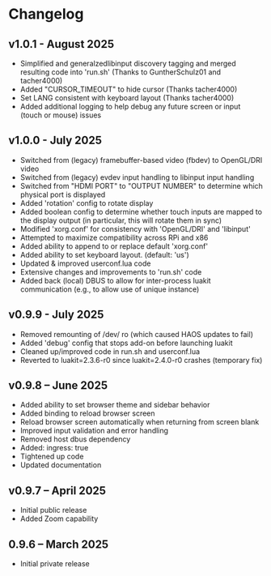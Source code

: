 # Changelog

## v1.0.1 - August 2025

- Simplified and generalzedlibinput discovery tagging and merged resulting
  code into 'run.sh' (Thanks to GuntherSchulz01 and tacher4000)
- Added "CURSOR_TIMEOUT" to hide cursor (Thanks tacher4000)
- Set LANG consistent with keyboard layout (Thanks tacher4000)
- Added additional logging to help debug any future screen or input (touch
  or mouse) issues

## v1.0.0 - July 2025

- Switched from (legacy) framebuffer-based video (fbdev) to OpenGL/DRI
  video
- Switched from (legacy) evdev input handling to libinput input handling
- Switched from "HDMI PORT" to "OUTPUT NUMBER" to determine which physical
  port is displayed
- Added 'rotation' config to rotate display
- Added boolean config to determine whether touch inputs are mapped to the
  display output (in particular, this will rotate them in sync)
- Modified 'xorg.conf' for consistency with 'OpenGL/DRI' and 'libinput'
- Attempted to maximize compatibility across RPi and x86
- Added ability to append to or replace default 'xorg.conf'
- Added ability to set keyboard layout. (default: 'us')
- Updated & improved userconf.lua code
- Extensive changes and improvements to 'run.sh' code
- Added back (local) DBUS to allow for inter-process luakit communication
  (e.g., to allow use of unique instance)

## v0.9.9 - July 2025

- Removed remounting of /dev/ ro (which caused HAOS updates to fail)
- Added 'debug' config that stops add-on before launching luakit
- Cleaned up/improved code in run.sh and userconf.lua
- Reverted to luakit=2.3.6-r0 since luakit=2.4.0-r0 crashes (temporary fix)

## v0.9.8 – June 2025

- Added ability to set browser theme and sidebar behavior
- Added <Control-r> binding to reload browser screen
- Reload browser screen automatically when returning from screen blank
- Improved input validation and error handling
- Removed host dbus dependency
- Added: ingress: true
- Tightened up code
- Updated documentation

## v0.9.7 – April 2025

- Initial public release
- Added Zoom capability

## 0.9.6 – March 2025

- Initial private release
